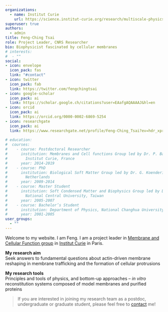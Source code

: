 ```yaml
---
organizations:
  - name: Institut Curie
    url: https://science.institut-curie.org/research/multiscale-physics-biology-chemistry/umr168-physical-chemistry/team-bassereau/team-members/
superuser: true
authors:
  - admin
title: Feng-Ching Tsai
role: Project Leader, CNRS Researcher
bio: Biophysicist fascinated by cellular membranes
# interests:
#  - ""
social:
- icon: envelope
  icon_pack: fas
  link: "#contact"
- icon: twitter
  icon_pack: fab
  link: https://twitter.com/fengchingtsai
- icon: google-scholar
  icon_pack: ai
  link: https://scholar.google.ch/citations?user=EAafgAQAAAAJ&hl=en
- icon: orcid
  icon_pack: ai
  link: https://orcid.org/0000-0002-6869-5254
- icon: researchgate
  icon_pack: ai
  link: https://www.researchgate.net/profile/Feng-Ching_Tsai?ev=hdr_xprf&_sg=xEPtHrxaZTKMUCmMNmxA9CmJz3mAO2vx6qS64hmEkOdikYcYyXsxXD6GAMxJH5gvy2thAXXuyJxNBJpbgueULPeo
  
# education:
#  courses:
#    - course: Postdoctoral Researcher
#      institution: Membranes and Cell functions Group led by Dr. P. Bassereau,
#        Institut Curie, France
#      year: 2014-2019
#    - course: PhD
#      institution: Biological Soft Matter Group led by Dr. G. Koenderink, AMOLF, the
#        Netherlands
#      year: 2009-2014
#    - course: Master Student
#      institution: Soft Condensed Matter and Biophysics Group led by Dr. H-Y Chen,
#        National Central University, Taiwan
#      year: 2005-2007
#    - course: Bachelor’s Student
#      institution: Department of Physics, National Changhua University of Education, Taiwan
#      year: 2001-2005
user_groups:
  - ""
---
```

Welcome to my website. I am Feng. I am a project leader in [Membrane and Cellular Function group](https://science.curie.fr/recherche/physique-chimie-biologie-multi-echelle-et-cancer/physico-chimie/equipe-bassereau/) in [Institut Curie](https://science.institut-curie.org/) in Paris.

**My research aim** \
Seek answers to fundamental questions about actin-driven membrane reshaping in membrane trafficking and the formation of cellular protrusions

**My research tools** \
Principles and tools of physics, and bottom-up approaches – *in vitro* reconstitution systems composed of model membranes and purified proteins

> If you are interested in joining my research team as a postdoc, undergraduate or graduate student, please feel free to [contact](#contact) me!